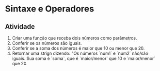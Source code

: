<h1>Sintaxe e Operadores</h1>

<h2>Atividade</h2>

<ol>
	<li>Criar uma função que receba dois números como parâmetros.</li>
	<li>Conferir se os números são iguais.</li>
	<li>Conferir se a soma dos números é maior que 10 ou menor que 20.</li>
	<li>Retornar uma strign dizendo: "Os números `num1` e `num2` não/são iguais. Sua soma é `soma`, que é `maior/menor` que 10 e `maior/menor` que 20.</li>
</ol>
